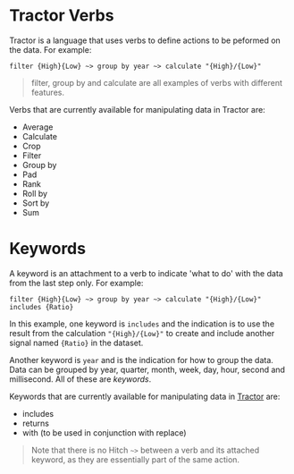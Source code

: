 # Tractor Verbs

Tractor is a language that uses verbs to define actions to be peformed on the data. For example:

```
filter {High}{Low} ~> group by year ~> calculate "{High}/{Low}" 
```

> filter, group by and calculate are all examples of verbs with different features.


Verbs that are currently available for manipulating data in Tractor are:

- Average
- Calculate
- Crop
- Filter
- Group by
- Pad
- Rank
- Roll by
- Sort by
- Sum


# <a id="keywords">Keywords</a>

A keyword is an attachment to a verb to indicate 'what to do' with the data from the last step only. 
For example:

`filter {High}{Low} ~> group by year ~> calculate "{High}/{Low}" includes {Ratio}`

In this example, one keyword is `includes` and the indication is to use the result from the calculation `"{High}/{Low}"` to create and include another signal named `{Ratio}` in the dataset.

Another keyword is `year` and is the indication for how to group the data. Data can be grouped by year, quarter, month, week, day, hour, second and millisecond. All of these are *keywords*.

Keywords that are currently available for manipulating data in [Tractor](../../glossary.md#tractor) are:

- includes
- returns
- with (to be used in conjunction with replace)

>Note that there is no Hitch `~>` between a verb and its attached keyword, as they are essentially part of the same action.
